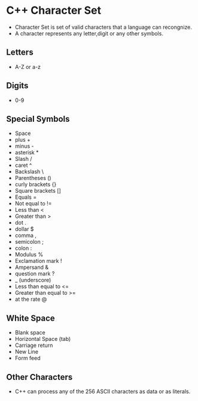 # C++ Character Set 
 - Character Set is set of valid characters that a language can recongnize.
 - A character represents any letter,digit or any other symbols.

## Letters
 - A-Z or a-z

## Digits
 - 0-9

## Special Symbols
 - Space
 - plus +
 - minus -
 - asterisk  *
 - Slash  /
 - caret ^
 - Backslash \
 - Parentheses  ()
 - curly brackets {}
 - Square brackets []
 - Equals =
 - Not equal to !=
 - Less than <
 - Greater than >
 - dot .
 - dollar $
 - comma ,
 - semicolon ;
 - colon : 
 - Modulus % 
 - Exclamation mark !
 - Ampersand &
 - question mark ?
 - _ (underscore)
 - Less than equal to <=
 - Greater than equal to >=
 - at the rate @

## White Space
 - Blank space
 - Horizontal Space (tab)
 - Carriage return
 - New Line
 - Form feed

## Other Characters
 - C++ can process any of the 256 ASCII characters as data or as literals.
